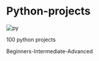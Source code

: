 # Python-projects




![py](https://user-images.githubusercontent.com/107506005/179184283-19d10a3d-2434-466c-a752-60a4a7163eba.jpg)


100 python projects 

Beginners-Intermediate-Advanced
